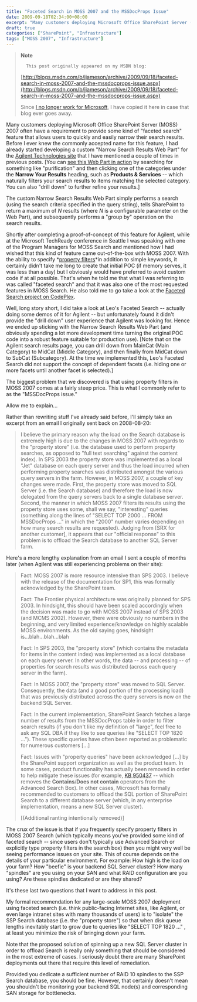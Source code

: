 ```yaml
---
title: "Faceted Search in MOSS 2007 and the MSSDocProps Issue"
date: 2009-09-18T02:34:00+08:00
excerpt: "Many customers deploying Microsoft Office SharePoint Server (MOSS) 2007 often have a requirement to provide some kind of \"faceted search\" feature that allows users to quickly and easily narrow their search results. Before I ever knew the commonly accepted..."
draft: true
categories: ["SharePoint", "Infrastructure"]
tags: ["MOSS 2007", "Infrastructure"]
---
```


> **Note**
> 
> 
> 		This post originally appeared on my MSDN blog:  
>   
> 
> 
> [http://blogs.msdn.com/b/jjameson/archive/2009/09/18/faceted-search-in-moss-2007-and-the-mssdocprops-issue.aspx](http://blogs.msdn.com/b/jjameson/archive/2009/09/18/faceted-search-in-moss-2007-and-the-mssdocprops-issue.aspx)
> 
> 
> Since
> 		[I no longer work for Microsoft](/blog/jjameson/archive/2011/09/02/last-day-with-microsoft.aspx), I have copied it here in case that 
> 		blog ever goes away.


Many customers deploying Microsoft Office SharePoint Server (MOSS) 2007 often have a requirement to provide some kind of "faceted search" feature that allows users to quickly and easily narrow their search results. Before I ever knew the commonly accepted name for this feature, I had already started developing a custom "Narrow Search Results Web Part" for the[Agilent Technologies site](http://www.chem.agilent.com/) that I have mentioned a couple of times in previous posts. [You can[see this Web Part in action](http://www.chem.agilent.com/en-US/Search/Pages/default.aspx?k=purification&amp;a=%20scope:%22English%20%28U.S.%29%20Content%22+MainCat:%22Products+%26+Services%22) by searching for something like "purification" and then clicking one of the categories under the **Narrow Your Results** heading, such as **Products & Services** -- which naturally filters your search results to items matching the selected category. You can also "drill down" to further refine your results.]

The custom Narrow Search Results Web Part simply performs a search (using the search criteria specified in the query string), tells SharePoint to return a maximum of <var>N</var> results (where <var>N</var> is a configurable parameter on the Web Part), and subsequently performs a "group by" operation on the search results.

Shortly after completing a proof-of-concept of this feature for Agilent, while at the Microsoft TechReady conference in Seattle I was speaking with one of the Program Managers for MOSS Search and mentioned how I had wished that this kind of feature came out-of-the-box with MOSS 2007. With the ability to specify *[property filters](http://msdn.microsoft.com/en-us/library/ms582745.aspx)*in addition to simple keywords, it certainly didn't take me long to create that initial POC (if memory serves, it was less than a day) but I obviously would have preferred to avoid custom code if at all possible. That's when he told me that what I was referring to was called "faceted search" and that it was also one of the most requested features in MOSS Search. He also told me to go take a look at the[Faceted Search project on CodePlex](http://facetedsearch.codeplex.com/).

Well, long story short, I did take a look at Leo's Faceted Search -- actually doing some demos of it for Agilent -- but unfortunately found it didn't provide the "drill down" user experience that Agilent was looking for. Hence we ended up sticking with the Narrow Search Results Web Part (and obviously spending a lot more development time turning the original POC code into a robust feature suitable for production use). [Note that on the Agilent search results page, you can drill down from MainCat (Main Category) to MidCat (Middle Category), and then finally from MidCat down to SubCat (Subcategory). At the time we implemented this, Leo's Faceted Search did not support the concept of dependent facets (i.e. hiding one or more facets until another facet is selected).]

The biggest problem that we discovered is that using property filters in MOSS 2007 comes at a fairly steep price. This is what I commonly refer to as the "MSSDocProps issue."

Allow me to explain...

Rather than rewriting stuff I've already said before, I'll simply take an excerpt from an email I originally sent back on 2008-08-20:


> I believe the primary reason why the load on the Search database is extremely 
> 	high is due to the changes in MOSS 2007 with regards to the "property store" 
> 	(i.e. the database used to perform property searches, as opposed to "full 
> 	text searching" against the content index). In SPS 2003 the property store 
> 	was implemented as a local "Jet" database on each query server and thus 
> 	the load incurred when performing property searches was distributed amongst 
> 	the various query servers in the farm. However, in MOSS 2007, a couple of 
> 	key changes were made. First, the property store was moved to SQL Server 
> 	(i.e. the Search database) and therefore the load is now delegated from 
> 	the query servers back to a single database server. Second, the manner in 
> 	which MOSS 2007 filters its results using the property store uses some, 
> 	shall we say, "interesting" queries (something along the lines of "SELECT 
> 	TOP 2000 ... FROM MSSDocProps ..." in which the "2000" number varies depending 
> 	on how many search results are requested). Judging from [SRX for another 
> 	customer], it appears that our "official response" to this problem is to 
> 	offload the Search database to another SQL Server farm.


Here's a more lengthy explanation from an email I sent a couple of months later (when Agilent was still experiencing problems on their site):


> Fact: MOSS 2007 is more resource intensive than SPS 2003. I believe with 
> 	the release of the documentation for SP1, this was formally acknowledged 
> 	by the SharePoint team.
> 
> Fact: The Frontier physical architecture was originally planned for SPS 
> 	2003. In hindsight, this should have been scaled accordingly when the decision 
> 	was made to go with MOSS 2007 instead of SPS 2003 (and MCMS 2002). However, 
> 	there were obviously no numbers in the beginning, and very limited experience/knowledge 
> 	on highly scalable MOSS environments. As the old saying goes, hindsight 
> 	is...blah...blah...blah
> 
> Fact: In SPS 2003, the "property store" (which contains the metadata 
> 	for items in the content index) was implemented as a local database on each 
> 	query server. In other words, the data -- and processing -- of properties 
> 	for search results was distributed (across each query server in the farm).
> 
> Fact: In MOSS 2007, the "property store" was moved to SQL Server. Consequently, 
> 	the data (and a good portion of the processing load) that was previously 
> 	distributed across the query servers is now on the backend SQL Server.
> 
> Fact: In the current implementation, SharePoint Search fetches a large 
> 	number of results from the MSSDocProps table in order to filter search results 
> 	(if you don't like my definition of "large", feel free to ask any SQL DBA 
> 	if they like to see queries like "SELECT TOP 1820 ..."). These specific queries 
> 	have often been reported as problematic for numerous customers [...]
> 
> Fact: Issues with "property queries" have been acknowledged [...] by 
> 	the SharePoint support organization as well as the product team. In some 
> 	cases, product functionality has actually been removed in order to help 
> 	mitigate these issues (for example,
> 	[KB 950437](http://support.microsoft.com/kb/950437/) -- which 
> 	removes the **Contains**/**Does not contain** 
> 	operators from the Advanced Search Box). In other cases, Microsoft has formally 
> 	recommended to customers to offload the SQL portion of SharePoint Search 
> 	to a different database server (which, in any enterprise implementation, 
> 	means a new SQL Server cluster).
> 
> [(Additional ranting intentionally removed)]


The crux of the issue is that if you frequently specify property filters in MOSS 2007 Search (which typically means you've provided some kind of faceted search -- since users don't typically use Advanced Search or explicitly type property filters in the search box) then you might very well be seeing performance issues on your site. This of course depends on the details of your particular environment. For example: How high is the load on your farm? How "beefie" is your backend SQL Server cluster? How many "spindles" are you using on your SAN and what RAID configuration are you using? Are these spindles dedicated or are they shared?

It's these last two questions that I want to address in this post.

My formal recommendation for any large-scale MOSS 2007 deployment using faceted search (i.e. think public-facing Internet sites, like Agilent, or even large intranet sites with many thousands of users) is to "isolate" the SSP Search database (i.e. the "property store") so that when disk queue lengths inevitably start to grow due to queries like "SELECT TOP 1820 ..." , at least you minimize the risk of bringing down your farm.

Note that the proposed solution of spinning up a new SQL Server cluster in order to offload Search is really only something that should be considered in the most extreme of cases. I seriously doubt there are many SharePoint deployments out there that require this level of remediation.

Provided you dedicate a sufficient number of RAID 10 spindles to the SSP Search database, you should be fine. However, that certainly doesn't mean you shouldn't be monitoring your backend SQL node(s) and corresponding SAN storage for bottlenecks.

